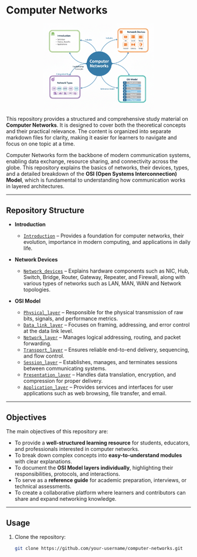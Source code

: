 # Computer Networks

<p align="center">
  <img src="./Pictures-Doc/CN-Image.png" alt="NIC" width="300px" />
</p>


This repository provides a structured and comprehensive study material on **Computer Networks**. It is designed to cover both the theoretical concepts and their practical relevance. The content is organized into separate markdown files for clarity, making it easier for learners to navigate and focus on one topic at a time.  

Computer Networks form the backbone of modern communication systems, enabling data exchange, resource sharing, and connectivity across the globe. This repository explains the basics of networks, their devices, types, and a detailed breakdown of the **OSI (Open Systems Interconnection) Model**, which is fundamental to understanding how communication works in layered architectures.

---

## Repository Structure

- **Introduction**
  - [`Introduction`](./Networks-Doc/Networks-Introduction.md) – Provides a foundation for computer networks, their evolution, importance in modern computing, and applications in daily life.

- **Network Devices**
  - [`Network_devices`](./Networks-Doc/Networking-Concepts.md) – Explains hardware components such as NIC, Hub, Switch, Bridge, Router, Gateway, Repeater, and Firewall, along with various types of networks such as LAN, MAN, WAN and Network topologies.

- **OSI Model**
  - [`Physical_layer`](./Networks-Doc/Physical-Layer.md) – Responsible for the physical transmission of raw bits, signals, and performance metrics.
  - [`Data_link_layer`](./Networks-Doc/Data-Link-Layer.md) – Focuses on framing, addressing, and error control at the data link level.
  - [`Network_layer`](.//Networks-Doc/Network-Layer.md) – Manages logical addressing, routing, and packet forwarding.
  - [`Transport_layer`](./transport_layer.md) – Ensures reliable end-to-end delivery, sequencing, and flow control.
  - [`Session_layer`](./session_layer.md) – Establishes, manages, and terminates sessions between communicating systems.
  - [`Presentation_layer`](./presentation_layer.md) – Handles data translation, encryption, and compression for proper delivery.
  - [`Application_layer`](./application_layer.md) – Provides services and interfaces for user applications such as web browsing, file transfer, and email.

---

## Objectives

The main objectives of this repository are:
- To provide a **well-structured learning resource** for students, educators, and professionals interested in computer networks.
- To break down complex concepts into **easy-to-understand modules** with clear explanations.
- To document the **OSI Model layers individually**, highlighting their responsibilities, protocols, and interactions.
- To serve as a **reference guide** for academic preparation, interviews, or technical assessments.
- To create a collaborative platform where learners and contributors can share and expand networking knowledge.

---


## Usage

1. Clone the repository:
   ```bash
   git clone https://github.com/your-username/computer-networks.git
